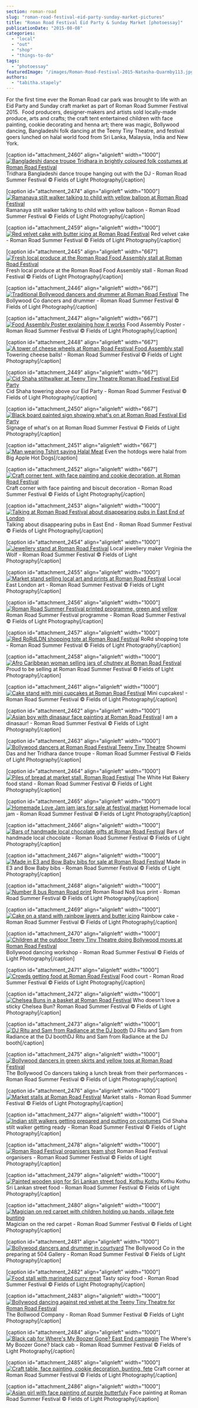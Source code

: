```yaml
---
section: roman-road
slug: "roman-road-festival-eid-party-sunday-market-pictures"
title: "Roman Road Festival Eid Party & Sunday Market [photoessay]"
publicationDate: "2015-08-08"
categories: 
  - "local"
  - "out"
  - "shop"
  - "things-to-do"
tags: 
  - "photoessay"
featuredImage: "/images/Roman-Road-Festival-2015-Natasha-Quarmby113.jpg"
authors: 
  - "tabitha.stapely"
---
```


For the first time ever the Roman Road car park was brought to life with an Eid Party and Sunday craft market as part of Roman Road Summer Festival 2015.  Food producers, designer-makers and artists sold locally-made produce, arts and crafts; the craft tent entertained children with face painting, cookie decorating and henna art; there was magic, Bollywood dancing, Bangladeshi folk dancing at the Teeny Tiny Theatre, and festival goers lunched on halal world food from Sri Lanka, Malaysia, India and New York.

\[caption id="attachment\_2460" align="alignleft" width="1000"\][![Bangladeshi dance troupe Tridhara in brightly coloured folk costumes at Roman Road Festival](/images/Roman-Road-Festival-2015-Natasha-Quarmby23.jpg)](https://romanroadlondon.com/wp-content/uploads/2015/08/Roman-Road-Festival-2015-Natasha-Quarmby23.jpg) Tridhara Bangladeshi dance troupe hanging out with the DJ - Roman Road Summer Festival © Fields of Light Photography\[/caption\]

\[caption id="attachment\_2474" align="alignleft" width="1000"\][![Ramanaya stilt walker talking to child with yellow balloon at Roman Road Festival](/images/Roman-Road-Festival-2015-Natasha-Quarmby113.jpg)](https://romanroadlondon.com/wp-content/uploads/2015/08/Roman-Road-Festival-2015-Natasha-Quarmby113.jpg) Ramanaya stilt walker talking to child with yellow balloon - Roman Road Summer Festival © Fields of Light Photography\[/caption\]

\[caption id="attachment\_2459" align="alignleft" width="1000"\][![Red velvet cake with butter icing at Roman Road Festival](/images/Roman-Road-Festival-2015-Natasha-Quarmby19.jpg)](https://romanroadlondon.com/wp-content/uploads/2015/08/Roman-Road-Festival-2015-Natasha-Quarmby19.jpg) Red velvet cake - Roman Road Summer Festival © Fields of Light Photography\[/caption\]

\[caption id="attachment\_2445" align="alignleft" width="667"\][![Fresh local produce at the Roman Road Food Assembly stall at Roman Road Festival](/images/Roman-Road-Festival-2015-Natasha-Quarmby-3.jpg)](https://romanroadlondon.com/wp-content/uploads/2015/08/Roman-Road-Festival-2015-Natasha-Quarmby-3.jpg) Fresh local produce at the Roman Road Food Assembly stall - Roman Road Festival © Fields of Light Photography\[/caption\]

\[caption id="attachment\_2446" align="alignleft" width="667"\][![Traditional Bollywood dancers and drummer at Roman Road Festival](/images/Roman-Road-Festival-2015-Natasha-Quarmby-5.jpg)](https://romanroadlondon.com/wp-content/uploads/2015/08/Roman-Road-Festival-2015-Natasha-Quarmby-5.jpg) The Bollywood Co dancers and drummer - Roman Road Summer Festival © Fields of Light Photography\[/caption\]

\[caption id="attachment\_2447" align="alignleft" width="667"\][![Food Assembly Poster explaining how it works](/images/Roman-Road-Festival-2015-Natasha-Quarmby-22.jpg)](https://romanroadlondon.com/wp-content/uploads/2015/08/Roman-Road-Festival-2015-Natasha-Quarmby-22.jpg) Food Assembly Poster - Roman Road Summer Festival © Fields of Light Photography\[/caption\]

\[caption id="attachment\_2448" align="alignleft" width="667"\][![A tower of cheese wheels at Roman Road Festival Food Assembly stall](/images/Roman-Road-Festival-2015-Natasha-Quarmby-26.jpg)](https://romanroadlondon.com/wp-content/uploads/2015/08/Roman-Road-Festival-2015-Natasha-Quarmby-26.jpg) Towering cheese balls! - Roman Road Summer Festival © Fields of Light Photography\[/caption\]

\[caption id="attachment\_2449" align="alignleft" width="667"\][![Cid Shaha stiltwalker at Teeny Tiny Theatre Roman Road Festival Eid Party](/images/Roman-Road-Festival-2015-Natasha-Quarmby-38.jpg)](https://romanroadlondon.com/wp-content/uploads/2015/08/Roman-Road-Festival-2015-Natasha-Quarmby-38.jpg) Cid Shaha towering above our Eid Party - Roman Road Summer Festival © Fields of Light Photography\[/caption\]

\[caption id="attachment\_2450" align="alignleft" width="667"\][![Black board painted sign showing what's on at Roman Road Festival Eid Party ](/images/Roman-Road-Festival-2015-Natasha-Quarmby-62.jpg)](https://romanroadlondon.com/wp-content/uploads/2015/08/Roman-Road-Festival-2015-Natasha-Quarmby-62.jpg) Signage of what's on at Roman Road Summer Festival © Fields of Light Photography\[/caption\]

\[caption id="attachment\_2451" align="alignleft" width="667"\][![Man wearing Tshirt saying Halal Meat](/images/Roman-Road-Festival-2015-Natasha-Quarmby-67.jpg)](https://romanroadlondon.com/wp-content/uploads/2015/08/Roman-Road-Festival-2015-Natasha-Quarmby-67.jpg) Even the hotdogs were halal from Big Apple Hot Dogs\[/caption\]

\[caption id="attachment\_2452" align="alignleft" width="667"\][![Craft corner tent, with face painting and cookie decoration, at Roman Road Festival](/images/Roman-Road-Festival-2015-Natasha-Quarmby-69.jpg)](https://romanroadlondon.com/wp-content/uploads/2015/08/Roman-Road-Festival-2015-Natasha-Quarmby-69.jpg) Craft corner with face painting and biscuit decoration - Roman Road Summer Festival © Fields of Light Photography\[/caption\]

\[caption id="attachment\_2453" align="alignleft" width="1000"\][![Talking at Roman Road Festival about disappearing pubs in East End of London](/images/Roman-Road-Festival-2015-Natasha-Quarmby4.jpg)](https://romanroadlondon.com/wp-content/uploads/2015/08/Roman-Road-Festival-2015-Natasha-Quarmby4.jpg) Talking about disappearing pubs in East End - Roman Road Summer Festival © Fields of Light Photography\[/caption\]

\[caption id="attachment\_2454" align="alignleft" width="1000"\][![Jewellery stand at Roman Road Festival](/images/Roman-Road-Festival-2015-Natasha-Quarmby5.jpg)](https://romanroadlondon.com/wp-content/uploads/2015/08/Roman-Road-Festival-2015-Natasha-Quarmby5.jpg) Local jewellery maker Virginia the Wolf - Roman Road Summer Festival © Fields of Light Photography\[/caption\]

\[caption id="attachment\_2455" align="alignleft" width="1000"\][![Market stand selling local art and prints at Roman Road Festival](/images/Roman-Road-Festival-2015-Natasha-Quarmby7.jpg)](https://romanroadlondon.com/wp-content/uploads/2015/08/Roman-Road-Festival-2015-Natasha-Quarmby7.jpg) Local East London art - Roman Road Summer Festival © Fields of Light Photography\[/caption\]

\[caption id="attachment\_2456" align="alignleft" width="1000"\][![Roman Road Summer Festival printed programme, green and yellow](/images/Roman-Road-Festival-2015-Natasha-Quarmby12.jpg)](https://romanroadlondon.com/wp-content/uploads/2015/08/Roman-Road-Festival-2015-Natasha-Quarmby12.jpg) Roman Road Summer Festival programme - Roman Road Summer Festival © Fields of Light Photography\[/caption\]

\[caption id="attachment\_2457" align="alignleft" width="1000"\][![Red RoRdLDN shopping tote at Roman Road Festival](/images/Roman-Road-Festival-2015-Natasha-Quarmby13.jpg)](https://romanroadlondon.com/wp-content/uploads/2015/08/Roman-Road-Festival-2015-Natasha-Quarmby13.jpg) RoRd shopping tote - Roman Road Summer Festival © Fields of Light Photography\[/caption\]

\[caption id="attachment\_2458" align="alignleft" width="1000"\][![Afro Caribbean woman selling jars of chutney at Roman Road Festival](/images/Roman-Road-Festival-2015-Natasha-Quarmby16.jpg)](https://romanroadlondon.com/wp-content/uploads/2015/08/Roman-Road-Festival-2015-Natasha-Quarmby16.jpg) Proud to be selling at Roman Road Summer Festival © Fields of Light Photography\[/caption\]

\[caption id="attachment\_2461" align="alignleft" width="1000"\][![Cake stand with mini cupcakes at Roman Road Festival](/images/Roman-Road-Festival-2015-Natasha-Quarmby25.jpg)](https://romanroadlondon.com/wp-content/uploads/2015/08/Roman-Road-Festival-2015-Natasha-Quarmby25.jpg) Mini cupcakes! - Roman Road Summer Festival © Fields of Light Photography\[/caption\]

\[caption id="attachment\_2462" align="alignleft" width="1000"\][![Asian boy with dinasaur face painting at Roman Road Festival](/images/Roman-Road-Festival-2015-Natasha-Quarmby32.jpg)](https://romanroadlondon.com/wp-content/uploads/2015/08/Roman-Road-Festival-2015-Natasha-Quarmby32.jpg) I am a dinasaur! - Roman Road Summer Festival © Fields of Light Photography\[/caption\]

\[caption id="attachment\_2463" align="alignleft" width="1000"\][![Bollywood dancers at Roman Road Festival Teeny Tiny Theatre](/images/Roman-Road-Festival-2015-Natasha-Quarmby38.jpg)](https://romanroadlondon.com/wp-content/uploads/2015/08/Roman-Road-Festival-2015-Natasha-Quarmby38.jpg) Showmi Das and her Tridhara dance troupe - Roman Road Summer Festival © Fields of Light Photography\[/caption\]

\[caption id="attachment\_2464" align="alignleft" width="1000"\][![Piles of bread at market stall, Roman Road Festival](/images/Roman-Road-Festival-2015-Natasha-Quarmby39.jpg)](https://romanroadlondon.com/wp-content/uploads/2015/08/Roman-Road-Festival-2015-Natasha-Quarmby39.jpg) The White Hat Bakery food stand - Roman Road Summer Festival © Fields of Light Photography\[/caption\]

\[caption id="attachment\_2465" align="alignleft" width="1000"\][![Homemade Love Jam jam jars for sale at festival market](/images/Roman-Road-Festival-2015-Natasha-Quarmby49.jpg)](https://romanroadlondon.com/wp-content/uploads/2015/08/Roman-Road-Festival-2015-Natasha-Quarmby49.jpg) Homemade local jam - Roman Road Summer Festival © Fields of Light Photography\[/caption\]

\[caption id="attachment\_2466" align="alignleft" width="1000"\][![Bars of handmade local chocolate gifts at Roman Road Festival](/images/Roman-Road-Festival-2015-Natasha-Quarmby55.jpg)](https://romanroadlondon.com/wp-content/uploads/2015/08/Roman-Road-Festival-2015-Natasha-Quarmby55.jpg) Bars of handmade local chocolate - Roman Road Summer Festival © Fields of Light Photography\[/caption\]

\[caption id="attachment\_2467" align="alignleft" width="1000"\][![Made in E3 and Bow Baby bibs for sale at Roman Road Festival](/images/Roman-Road-Festival-2015-Natasha-Quarmby58.jpg)](https://romanroadlondon.com/wp-content/uploads/2015/08/Roman-Road-Festival-2015-Natasha-Quarmby58.jpg) Made in E3 and Bow Baby bibs - Roman Road Summer Festival © Fields of Light Photography\[/caption\]

\[caption id="attachment\_2468" align="alignleft" width="1000"\][![Number 8 bus Roman Road print](/images/Roman-Road-Festival-2015-Natasha-Quarmby60.jpg)](https://romanroadlondon.com/wp-content/uploads/2015/08/Roman-Road-Festival-2015-Natasha-Quarmby60.jpg) Roman Road No8 bus print - Roman Road Summer Festival © Fields of Light Photography\[/caption\]

\[caption id="attachment\_2469" align="alignleft" width="1000"\][![Cake on a stand with rainbow layers and butter icing](/images/Roman-Road-Festival-2015-Natasha-Quarmby73.jpg)](https://romanroadlondon.com/wp-content/uploads/2015/08/Roman-Road-Festival-2015-Natasha-Quarmby73.jpg) Rainbow cake - Roman Road Summer Festival © Fields of Light Photography\[/caption\]

\[caption id="attachment\_2470" align="alignleft" width="1000"\][![Children at the outdoor Teeny Tiny Theatre doing Bollywood moves at Roman Road Festival](/images/Roman-Road-Festival-2015-Natasha-Quarmby79.jpg)](https://romanroadlondon.com/wp-content/uploads/2015/08/Roman-Road-Festival-2015-Natasha-Quarmby79.jpg) Bollywood dancing workshop - Roman Road Summer Festival © Fields of Light Photography\[/caption\]

\[caption id="attachment\_2471" align="alignleft" width="1000"\][![Crowds getting food at Roman Road Festival](/images/Roman-Road-Festival-2015-Natasha-Quarmby92.jpg)](https://romanroadlondon.com/wp-content/uploads/2015/08/Roman-Road-Festival-2015-Natasha-Quarmby92.jpg) Food court - Roman Road Summer Festival © Fields of Light Photography\[/caption\]

\[caption id="attachment\_2472" align="alignleft" width="1000"\][![Chelsea Buns in a basket at Roman Road Festival](/images/Roman-Road-Festival-2015-Natasha-Quarmby107.jpg)](https://romanroadlondon.com/wp-content/uploads/2015/08/Roman-Road-Festival-2015-Natasha-Quarmby107.jpg) Who doesn't love a sticky Chelsea Bun? Roman Road Summer Festival © Fields of Light Photography\[/caption\]

\[caption id="attachment\_2473" align="alignleft" width="1000"\][![DJ Ritu and Sam from Radiance at the DJ booth](/images/Roman-Road-Festival-2015-Natasha-Quarmby108.jpg)](https://romanroadlondon.com/wp-content/uploads/2015/08/Roman-Road-Festival-2015-Natasha-Quarmby108.jpg) DJ Ritu and Sam from Radiance at the DJ boothDJ Ritu and Sam from Radiance at the DJ booth\[/caption\]

\[caption id="attachment\_2475" align="alignleft" width="1000"\][![Bollywood dancers in green skirts and yellow tops at Roman Road Festival](/images/Roman-Road-Festival-2015-Natasha-Quarmby132.jpg)](https://romanroadlondon.com/wp-content/uploads/2015/08/Roman-Road-Festival-2015-Natasha-Quarmby132.jpg) The Bollywood Co dancers taking a lunch break from their performances - Roman Road Summer Festival © Fields of Light Photography\[/caption\]

\[caption id="attachment\_2476" align="alignleft" width="1000"\][![Market stalls at Roman Road Festival](/images/Roman-Road-Festival-2015-Natasha-Quarmby136.jpg)](https://romanroadlondon.com/wp-content/uploads/2015/08/Roman-Road-Festival-2015-Natasha-Quarmby136.jpg) Market stalls - Roman Road Summer Festival © Fields of Light Photography\[/caption\]

\[caption id="attachment\_2477" align="alignleft" width="1000"\][![Indian stilt walkers getting prepared and putting on costumes](/images/Roman-Road-Festival-2015-Natasha-Quarmby139.jpg)](https://romanroadlondon.com/wp-content/uploads/2015/08/Roman-Road-Festival-2015-Natasha-Quarmby139.jpg) Cid Shaha stilt walker getting ready - Roman Road Summer Festival © Fields of Light Photography\[/caption\]

\[caption id="attachment\_2478" align="alignleft" width="1000"\][![Roman Road Festival organisers team shot](/images/Roman-Road-Festival-2015-Natasha-Quarmby140.jpg)](https://romanroadlondon.com/wp-content/uploads/2015/08/Roman-Road-Festival-2015-Natasha-Quarmby140.jpg) Roman Road Festival organisers - Roman Road Summer Festival © Fields of Light Photography\[/caption\]

\[caption id="attachment\_2479" align="alignleft" width="1000"\][![Painted wooden sign for Sri Lankan street food, Kothu Kothu](/images/Roman-Road-Festival-2015-Natasha-Quarmby162.jpg)](https://romanroadlondon.com/wp-content/uploads/2015/08/Roman-Road-Festival-2015-Natasha-Quarmby162.jpg) Kothu Kothu Sri Lankan street food - Roman Road Summer Festival © Fields of Light Photography\[/caption\]

\[caption id="attachment\_2480" align="alignleft" width="1000"\][![Magician on red carpet with children holding up hands, village fete bunting](/images/Roman-Road-Festival-2015-Natasha-Quarmby165.jpg)](https://romanroadlondon.com/wp-content/uploads/2015/08/Roman-Road-Festival-2015-Natasha-Quarmby165.jpg) Magician on the red carpet - Roman Road Summer Festival © Fields of Light Photography\[/caption\]

\[caption id="attachment\_2481" align="alignleft" width="1000"\][![Bollywood dancers and drummer in courtyard](/images/Roman-Road-Festival-2015-Natasha-Quarmby168.jpg)](https://romanroadlondon.com/wp-content/uploads/2015/08/Roman-Road-Festival-2015-Natasha-Quarmby168.jpg) The Bollywood Co in the preparing at 504 Gallery - Roman Road Summer Festival © Fields of Light Photography\[/caption\]

\[caption id="attachment\_2482" align="alignleft" width="1000"\][![Food stall with marinated curry meat](/images/Roman-Road-Festival-2015-Natasha-Quarmby170.jpg)](https://romanroadlondon.com/wp-content/uploads/2015/08/Roman-Road-Festival-2015-Natasha-Quarmby170.jpg) Tasty spicy food - Roman Road Summer Festival © Fields of Light Photography\[/caption\]

\[caption id="attachment\_2483" align="alignleft" width="1000"\][![Bollywood dancing against red velvet at the Teeny Tiny Theatre for Roman Road Festival](/images/Roman-Road-Festival-2015-Natasha-Quarmby193.jpg)](https://romanroadlondon.com/wp-content/uploads/2015/08/Roman-Road-Festival-2015-Natasha-Quarmby193.jpg) The Bollwood Company - Roman Road Summer Festival © Fields of Light Photography\[/caption\]

\[caption id="attachment\_2484" align="alignleft" width="1000"\][![Black cab for Where's My Boozer Gone? East End campagin](/images/Roman-Road-Festival-2015-Natasha-Quarmby200.jpg)](https://romanroadlondon.com/wp-content/uploads/2015/08/Roman-Road-Festival-2015-Natasha-Quarmby200.jpg) The Where's My Boozer Gone? black cab - Roman Road Summer Festival © Fields of Light Photography\[/caption\]

\[caption id="attachment\_2485" align="alignleft" width="1000"\][![Craft table, face painting, cookie decoration, bunting, fete](/images/Roman-Road-Festival-2015-Natasha-Quarmby201.jpg)](https://romanroadlondon.com/wp-content/uploads/2015/08/Roman-Road-Festival-2015-Natasha-Quarmby201.jpg) Craft corner at Roman Road Summer Festival © Fields of Light Photography\[/caption\]

\[caption id="attachment\_2486" align="alignleft" width="1000"\][![Asian girl with face painting of purple butterfuly](/images/Roman-Road-Festival-2015-Natasha-Quarmby206.jpg)](https://romanroadlondon.com/wp-content/uploads/2015/08/Roman-Road-Festival-2015-Natasha-Quarmby206.jpg) Face painting at Roman Road Summer Festival © Fields of Light Photography\[/caption\]
